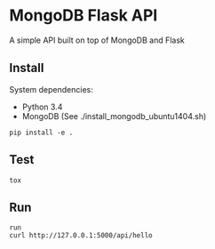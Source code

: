 MongoDB Flask API
=================

A simple API built on top of MongoDB and Flask

Install
-------

System dependencies:
* Python 3.4
* MongoDB (See ./install_mongodb_ubuntu1404.sh)

```
pip install -e .
```

Test
----

```
tox
```

Run
---

```
run
curl http://127.0.0.1:5000/api/hello
```
